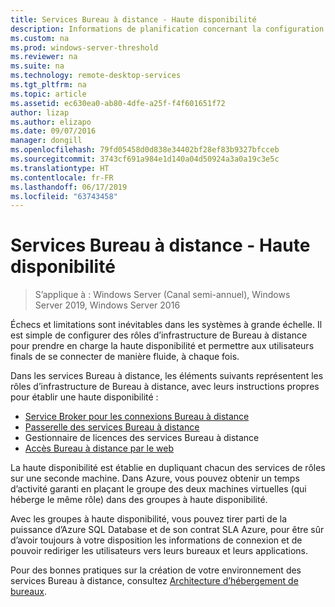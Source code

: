 ```yaml
---
title: Services Bureau à distance - Haute disponibilité
description: Informations de planification concernant la configuration d’un déploiement des services Bureau à distance hautement disponible.
ms.custom: na
ms.prod: windows-server-threshold
ms.reviewer: na
ms.suite: na
ms.technology: remote-desktop-services
ms.tgt_pltfrm: na
ms.topic: article
ms.assetid: ec630ea0-ab80-4dfe-a25f-f4f601651f72
author: lizap
ms.author: elizapo
ms.date: 09/07/2016
manager: dongill
ms.openlocfilehash: 79fd05458d0d838e34402bf28ef83b9327bfcceb
ms.sourcegitcommit: 3743cf691a984e1d140a04d50924a3a0a19c3e5c
ms.translationtype: HT
ms.contentlocale: fr-FR
ms.lasthandoff: 06/17/2019
ms.locfileid: "63743458"
---
```

# <a name="remote-desktop-services---high-availability"></a>Services Bureau à distance - Haute disponibilité

>S’applique à : Windows Server (Canal semi-annuel), Windows Server 2019, Windows Server 2016

Échecs et limitations sont inévitables dans les systèmes à grande échelle. Il est simple de configurer des rôles d’infrastructure de Bureau à distance pour prendre en charge la haute disponibilité et permettre aux utilisateurs finals de se connecter de manière fluide, à chaque fois.

Dans les services Bureau à distance, les éléments suivants représentent les rôles d’infrastructure de Bureau à distance, avec leurs instructions propres pour établir une haute disponibilité :
- [Service Broker pour les connexions Bureau à distance](Deploy-a-Remote-Desktop-Connection-Broker-cluster.md)
- [Passerelle des services Bureau à distance](Deploy-a-RD-Web-Access-and-Gateway-farm.md)
- Gestionnaire de licences des services Bureau à distance
- [Accès Bureau à distance par le web](Deploy-a-RD-Web-Access-and-Gateway-farm.md)

La haute disponibilité est établie en dupliquant chacun des services de rôles sur une seconde machine. Dans Azure, vous pouvez obtenir un temps d’activité garanti en plaçant le groupe des deux machines virtuelles (qui héberge le même rôle) dans des groupes à haute disponibilité.

Avec les groupes à haute disponibilité, vous pouvez tirer parti de la puissance d’Azure SQL Database et de son contrat SLA Azure, pour être sûr d’avoir toujours à votre disposition les informations de connexion et de pouvoir rediriger les utilisateurs vers leurs bureaux et leurs applications.

Pour des bonnes pratiques sur la création de votre environnement des services Bureau à distance, consultez [Architecture d’hébergement de bureaux](desktop-hosting-reference-architecture.md).